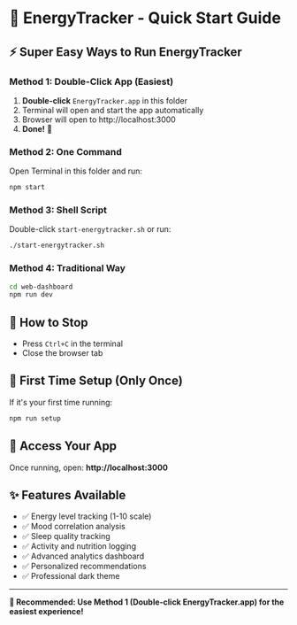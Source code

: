 # 🚀 EnergyTracker - Quick Start Guide

## ⚡ Super Easy Ways to Run EnergyTracker

### **Method 1: Double-Click App (Easiest)**
1. **Double-click** `EnergyTracker.app` in this folder
2. Terminal will open and start the app automatically
3. Browser will open to http://localhost:3000
4. **Done!** 🎉

### **Method 2: One Command**
Open Terminal in this folder and run:
```bash
npm start
```

### **Method 3: Shell Script**
Double-click `start-energytracker.sh` or run:
```bash
./start-energytracker.sh
```

### **Method 4: Traditional Way**
```bash
cd web-dashboard
npm run dev
```

## 🛑 How to Stop
- Press `Ctrl+C` in the terminal
- Close the browser tab

## 🔧 First Time Setup (Only Once)
If it's your first time running:
```bash
npm run setup
```

## 📱 Access Your App
Once running, open: **http://localhost:3000**

## ✨ Features Available
- ✅ Energy level tracking (1-10 scale)
- ✅ Mood correlation analysis
- ✅ Sleep quality tracking
- ✅ Activity and nutrition logging
- ✅ Advanced analytics dashboard
- ✅ Personalized recommendations
- ✅ Professional dark theme

---
**🎯 Recommended: Use Method 1 (Double-click EnergyTracker.app) for the easiest experience!**
